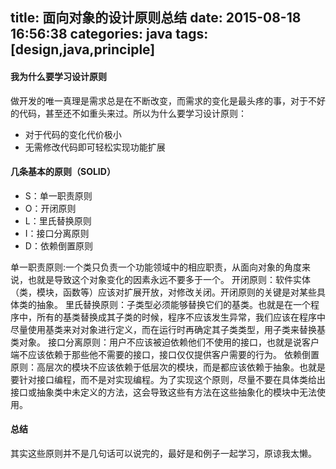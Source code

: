 title: 面向对象的设计原则总结
date: 2015-08-18 16:56:38
categories: java
tags: [design,java,principle]
---
#### 我为什么要学习设计原则

做开发的唯一真理是需求总是在不断改变，而需求的变化是最头疼的事，对于不好的代码，甚至还不如重头来过。所以为什么要学习设计原则：

- 对于代码的变化代价极小
- 无需修改代码即可轻松实现功能扩展 

<!--more-->

#### 几条基本的原则（SOLID）

- S：单一职责原则
- O：开闭原则
- L：里氏替换原则
- I：接口分离原则
- D：依赖倒置原则

单一职责原则:一个类只负责一个功能领域中的相应职责，从面向对象的角度来说，也就是导致这个对象变化的因素永远不要多于一个。
开闭原则：软件实体（类，模块，函数等）应该对扩展开放，对修改关闭。开闭原则的关键是对某些具体类的抽象。
里氏替换原则：子类型必须能够替换它们的基类。也就是在一个程序中，所有的基类替换成其子类的时候，程序不应该发生异常，我们应该在程序中尽量使用基类来对对象进行定义，而在运行时再确定其子类类型，用子类来替换基类对象。
接口分离原则：用户不应该被迫依赖他们不使用的接口，也就是说客户端不应该依赖于那些他不需要的接口，接口仅仅提供客户需要的行为。
依赖倒置原则：高层次的模块不应该依赖于低层次的模块，而是都应该依赖于抽象。也就是要针对接口编程，而不是对实现编程。为了实现这个原则，尽量不要在具体类给出接口或抽象类中未定义的方法，这会导致这些有方法在这些抽象化的模块中无法使用。

#### 总结
其实这些原则并不是几句话可以说完的，最好是和例子一起学习，原谅我太懒。


